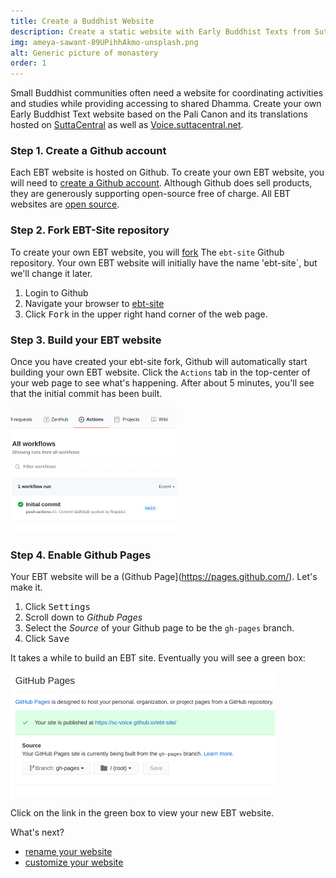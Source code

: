 ```yaml
---
title: Create a Buddhist Website
description: Create a static website with Early Buddhist Texts from SuttaCentral.net
img: ameya-sawant-89UPihhAkmo-unsplash.png
alt: Generic picture of monastery
order: 1
---
```

Small Buddhist communities often need a website for
coordinating activities and studies while providing
accessing to shared Dhamma.
Create your own Early Buddhist Text website based
on the Pali Canon and its translations hosted on
[SuttaCentral](https://suttacentral.net) 
as well as
[Voice.suttacentral.net](https://voice.suttacentral.net).

### Step 1. Create a Github account
Each EBT website is hosted on Github. To create your own EBT website, you
will need to [create a Github account](https://docs.github.com/en/github/getting-started-with-github/signing-up-for-github). Although Github does sell products,
they are generously supporting open-source free of charge.
All EBT websites are [open source](https://opensource.org/licenses/MIT).

### Step 2. Fork EBT-Site repository
To create your own EBT website, you will 
[fork](https://docs.github.com/en/github/getting-started-with-github/fork-a-repo)
The `ebt-site` Github repository.
Your own EBT website will initially have the name 'ebt-site`,
but we'll change it later.

1. Login to Github
1. Navigate your browser to [ebt-site](https://github.com/sc-voice/ebt-site)
1. Click <kbd>Fork</kbd> in the upper right hand corner of the web page.

### Step 3. Build your EBT website
Once you have created your ebt-site fork, 
Github will automatically
start building your own EBT website. 
Click the `Actions` tab in the top-center of your web page to see what's
happening. After about 5 minutes, you'll see that the initial commit 
has been built.

![Initial Commit](/initial-commit.png)

### Step 4. Enable Github Pages
Your EBT website will be a (Github Page](https://pages.github.com/).
Let's make it.

1. Click <kbd>Settings</kbd>
1. Scroll down to *Github Pages*
1. Select the *Source* of your Github page to be the `gh-pages` branch.
1. Click <kbd>Save</kbd>

It takes a while to build an EBT site. 
Eventually you will see a green box:

![site-published](/site-published.png)

Click on the link in the green box to view your new EBT website.

What's next?

* [rename your website](/author/rename-website)
* [customize your website](/author/customize-website)
